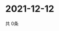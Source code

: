 # 2021-12-12
  共 0条

  <!-- BEGIN -->
  <!-- 最后更新时间Sun Dec 12 2021 08:04:41 GMT+0000 (Coordinated Universal Time) -->
  
  <!-- END -->
  
  
